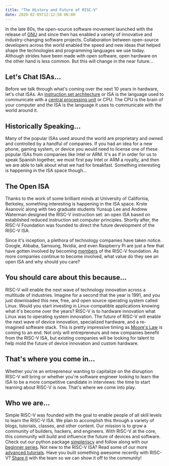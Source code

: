 ```yaml
---
title: "The History and Future of RISC-V"
date: 2020-02-05T12:12:58-06:00
---
```

In the late 80s, the open-source software movement launched with the release of [GNU](https://www.gnu.org/home.en.html) and since then has enabled a variety of innovative and industry-changing software projects.
Collaboration between open-source developers across the world enabled the speed and new ideas that helped shape the technologies and programming languages we use today.
Although strides have been made with open software, open hardware on the other hand is less common.
But this will change in the near future...

## Let's Chat ISAs...
Before we talk through what's coming over the next 10 years in hardware, let's chat ISAs.
An [instruction set architecture](https://en.wikipedia.org/wiki/Instruction_set_architecture) or ISA is the language used to communicate with a [central processing unit](https://en.wikipedia.org/wiki/Central_processing_unit) or CPU.
The CPU is the brain of your computer and the ISA is the language it uses to communicate with the world around it. 

## Historically Speaking...
Many of the popular ISAs used around the world are proprietary and owned and controlled by a handful of companies.
If you had an idea for a new phone, gaming system, or device you would need to license one of these popular ISAs from companies like Intel or ARM.
It's as if in order for us to speak Spanish together, we must first pay Intel or ARM a royalty, and then we are able to talk about what we had for breakfast.
Something interesting is happening in the ISA space though... 

## The Open ISA
Thanks to the work of some brilliant minds at University of California, Berkeley, something interesting is happening in the ISA space.
Krste Asanović along with two graduate students Yunsup Lee and Andrew Waterman designed the RISC-V instruction set: an open ISA based on established reduced instruction set computer principles.
Shortly after, the RISC-V Foundation was founded to direct the future development of the RISC-V ISA.

Since it's inception, a plethora of technology companies have taken notice.
Google, Alibaba, Samsung, Nvidia, and even Raspberry Pi are just a few that have gotten involved by becoming [members](https://riscv.org/members-at-a-glance/) of the RISC-V foundation.
As more companies continue to become involved, what value do they see an open ISA and why should you care?

## You should care about this because...
RISC-V will enable the next wave of technology innovation across a multitude of industries.
Imagine for a second that the year is 1991, and you just downloaded this new, free, and open source operating system called Linux.
Would you start investing in Linux-compatible applications knowing what it's become over the years?
RISC-V is to hardware innovation what Linux was to operating system innovation.
The future of RISC-V will enable the next wave of device innovation, specialized hardware, and a re-imagined software stack.
This is pretty impressive timing as [Moore's Law](https://en.wikipedia.org/wiki/Moore%27s_law) is coming to an end.
Not only will entrepreneurs and new companies benefit from the RISC-V ISA, but existing companies will be looking for talent to help mold the future of device innovation and custom hardware.

## That's where you come in...
Whether you're an entrepreneur wanting to capitalize on the disruption RISC-V will bring or whether you're software engineer looking to learn the ISA to be a more competitive candidate in interviews: the time to start learning about RISC-V is now.
That's where we come into play. 

## Who we are...
Simple RISC-V was founded with the goal to enable people of all skill levels to learn the RISC-V ISA.
We plan to accomplish this through a variety of blogs, tutorials, classes, and other content.
Our mission is to grow a community of builders, hackers, and engineers.
With RISC-V at the core, this community will build and influence the future of devices and software.
Check out our python package [simpleriscv](https://pypi.org/project/simpleriscv/) and follow along with our [beginner series](https://simpleriscv.com).
Not new to the RISC-V ISA?
Read some of our more [advanced tutorials](https://simpleriscv.com).
Have you built something awesome recently with RISC-V?
[Share it](https://simpleriscv.com) with the team so we can show it off to the community!
